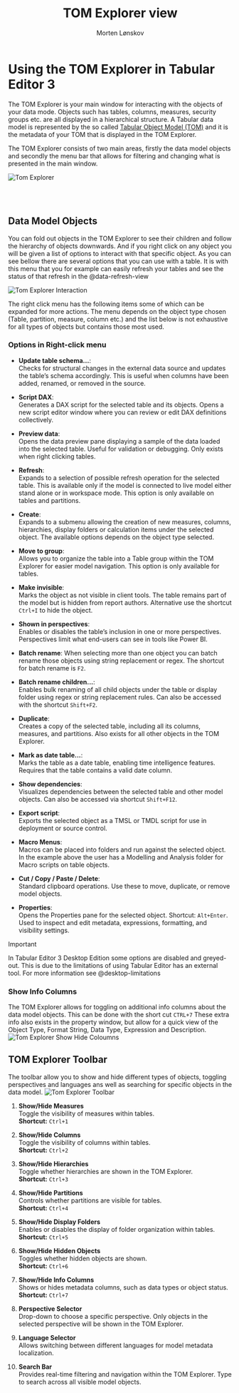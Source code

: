 ﻿---
uid: tom-explorer-view
title: TOM Explorer view
author: Morten Lønskov
updated: 2023-02-21
applies_to:
  editions:
    - edition: Desktop
    - edition: Business
    - edition: Enterprise
---
# Using the TOM Explorer in Tabular Editor 3
The TOM Explorer is your main window for interacting with the objects of your data mode. Objects such has tables, columns, measures, security groups etc. are all displayed in a hierarchical structure. A Tabular data model is represented by the so called [Tabular Object Model (TOM)](https://docs.microsoft.com/en-us/analysis-services/tom/introduction-to-the-tabular-object-model-tom-in-analysis-services-amo?view=asallproducts-allversions) and it is the metadata of your TOM that is displayed in the TOM Explorer. 

The TOM Explorer consists of two main areas, firstly the data model objects and secondly the menu bar that allows for filtering and changing what is presented in the main window. 

![Tom Explorer](~/content/assets/images/user-interface/TOMExplorer.png)

<br></br>

## Data Model Objects
You can fold out objects in the TOM Explorer to see their children and follow the hierarchy of objects downwards. And if you right click on any object you will be given a list of options to interact with that specific object. As you can see bellow there are several options that you can use with a table. It is with this menu that you for example can easily refresh your tables and see the status of that refresh in the @data-refresh-view

![Tom Explorer Interaction](~/content/assets/images/user-interface/TomExplorerRightClick.png) 

The right click menu has the following items some of which can be expanded for more actions. The menu depends on the object type chosen (Table, partition, measure, column etc.) and the list below is not exhaustive for all types of objects but contains those most used. 

### Options in Right-click menu
- **Update table schema...**:  
Checks for structural changes in the external data source and updates the table’s schema accordingly. This is useful when columns have been added, renamed, or removed in the source.

- **Script DAX**:  
Generates a DAX script for the selected table and its objects. Opens a new script editor window where you can review or edit DAX definitions collectively.

- **Preview data**:  
Opens the data preview pane displaying a sample of the data loaded into the selected table. Useful for validation or debugging. Only exists when right clicking tables.

- **Refresh**:  
Expands to a selection of possible refresh operation for the selected table. This is available only if the model is connected to live model either stand alone or in workspace mode. This option is only available on tables and partitions.

- **Create**:  
Expands to a submenu allowing the creation of new measures, columns, hierarchies, display folders or calculation items under the selected object. The available options depends on the object type selected.

- **Move to group**:  
Allows you to organize the table into a Table group within the TOM Explorer for easier model navigation. This option is only available for tables.

- **Make invisible**:  
Marks the object as not visible in client tools. The table remains part of the model but is hidden from report authors. Alternative use the shortcut `Ctrl+I` to hide the object.  

- **Shown in perspectives**:  
Enables or disables the table’s inclusion in one or more perspectives. Perspectives limit what end-users can see in tools like Power BI.

- **Batch rename**: When selecting more than one object you can batch rename those objects using string replacement or regex. The shortcut for batch rename is `F2`.

- **Batch rename children...**:  
Enables bulk renaming of all child objects under the table or display folder using regex or string replacement rules. Can also be accessed with the shortcut `Shift+F2`.

- **Duplicate**:  
Creates a copy of the selected table, including all its columns, measures, and partitions. Also exists for all other objects in the TOM Explorer.

- **Mark as date table...**:  
Marks the table as a date table, enabling time intelligence features. Requires that the table contains a valid date column.

- **Show dependencies**:  
Visualizes dependencies between the selected table and other model objects. Can also be accessed via shortcut `Shift+F12`.

- **Export script**:  
Exports the selected object as a TMSL or TMDL script for use in deployment or source control.

- **Macro Menus**:  
Macros can be placed into folders and run against the selected object. In the example above the user has a Modelling and Analysis folder for Macro scripts on table objects.

- **Cut / Copy / Paste / Delete**:  
Standard clipboard operations. Use these to move, duplicate, or remove model objects.

- **Properties**:  
Opens the Properties pane for the selected object. Shortcut: `Alt+Enter`. Used to inspect and edit metadata, expressions, formatting, and visibility settings.

> [!IMPORTANT]
> In Tabular Editor 3 Desktop Edition some options are disabled and greyed-out. This is due to the limitations of using Tabular Editor has an external tool. For more information see @desktop-limitations 

### Show Info Columns
The TOM Explorer allows for toggling on additional info columns about the data model objects. This can be done with the short cut `CTRL+7`
These extra info also exists in the property window, but allow for a quick view of the Object Type, Format String, Data Type, Expression and Description.
![Tom Explorer Show Hide Coloumns](~/content/assets/images/user-interface/TOMExplorerInfoColumns.png)

## TOM Explorer Toolbar
The toolbar allow you to show and hide different types of objects, toggling perspectives and languages ans well as searching for specific objects in the data model.
![Tom Explorer Toolbar](~/content/assets/images/user-interface/TOMExplorerToolbar.png)

1. **Show/Hide Measures**  
   Toggle the visibility of measures within tables.  
   **Shortcut:** `Ctrl+1`

2. **Show/Hide Columns**  
   Toggle the visibility of columns within tables.  
   **Shortcut:** `Ctrl+2`

3. **Show/Hide Hierarchies**  
   Toggle whether hierarchies are shown in the TOM Explorer.  
   **Shortcut:** `Ctrl+3`

4. **Show/Hide Partitions**  
   Controls whether partitions are visible for tables.  
   **Shortcut:** `Ctrl+4`

5. **Show/Hide Display Folders**  
   Enables or disables the display of folder organization within tables.  
   **Shortcut:** `Ctrl+5`

6. **Show/Hide Hidden Objects**  
   Toggles whether hidden objects are shown.  
   **Shortcut:** `Ctrl+6`

7. **Show/Hide Info Columns**  
   Shows or hides metadata columns, such as data types or object status.  
   **Shortcut:** `Ctrl+7`

8. **Perspective Selector**  
   Drop-down to choose a specific perspective. Only objects in the selected perspective will be shown in the TOM Explorer.

9. **Language Selector**  
   Allows switching between different languages for model metadata localization.

10. **Search Bar**  
   Provides real-time filtering and navigation within the TOM Explorer. Type to search across all visible model objects.

